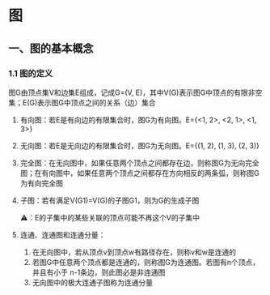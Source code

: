 # 图

## 一、图的基本概念

### 1.1 图的定义

图G由顶点集V和边集E组成，记成G=\(V, E\)，其中V\(G\)表示图G中顶点的有限非空集；E\(G\)表示图G中顶点之间的关系（边）集合

1. 有向图：若E是有向边的有限集合时，图G为有向图。E={&lt;1, 2&gt;, &lt;2, 1&gt;, &lt;1, 3&gt;}
2. 无向图：若E是无向边的有限集合时，图G为无向图。E={\(1, 2\), \(1, 3\), \(2, 3\)}
3. 完全图：在无向图中，如果任意两个顶点之间都存在边，则称图G为无向完全图；在有向图中，如果任意两个顶点之间都存在方向相反的两条弧，则称图G为有向完全图
4. 子图：若有满足V\(G1\)=V\(G\)的子图G1，则为G的生成子图

   ⚠️：E的子集中的某些关联的顶点可能不再这个V的子集中

5. 连通、连通图和连通分量：
   1. 在无向图中，若从顶点v到顶点w有路径存在，则称v和w是连通的
   2. 若图G中任意两个顶点都是连通的，则称图G为连通图。若图有n个顶点，并且有小于  n-1条边，则此图必是非连通图
   3. 无向图中的极大连通子图称为连通分量

